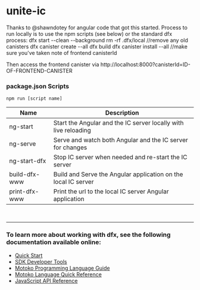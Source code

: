 # unite-ic
Thanks to @shawndotey for angular code that got this started.
Process to run locally is to use the npm scripts (see below) or the standard dfx process:
dfx start --clean --background
rm -rf .dfx/local  //remove any old canisters
dfx canister create --all
dfx build
dfx canister install --all //make sure you've taken note of frontend canisterId

Then access the frontend canister via http://localhost:8000?canisterId=ID-OF-FRONTEND-CANISTER

### package.json Scripts
    npm run [script name]
| Name | Description |
| ----------- | ----------- |
| ng-start | Start the Angular and the IC server locally with live reloading |
| ng-serve | Serve and watch both Angular and the IC server for changes |
| ng-start-dfx | Stop IC server when needed and re-start the IC server |
| build-dfx-www | Build and Serve the Angular application on the local IC server
| print-dfx-www | Print the url to the local IC server Angular application
&nbsp;

---

### To learn more about working with dfx, see the following documentation available online:

- [Quick Start](https://sdk.dfinity.org/docs/quickstart/quickstart-intro.html)
- [SDK Developer Tools](https://sdk.dfinity.org/docs/developers-guide/sdk-guide.html)
- [Motoko Programming Language Guide](https://sdk.dfinity.org/docs/language-guide/motoko.html)
- [Motoko Language Quick Reference](https://sdk.dfinity.org/docs/language-guide/language-manual.html)
- [JavaScript API Reference](https://erxue-5aaaa-aaaab-qaagq-cai.raw.ic0.app)

